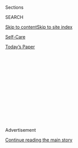 <div id="app">

<div>

<div>

<div>

<div class="NYTAppHideMasthead css-1q2w90k e1suatyy0">

<div class="section css-ui9rw0 e1suatyy2">

<div class="css-eph4ug er09x8g0">

<div class="css-6n7j50">

</div>

<span class="css-1dv1kvn">Sections</span>

<div class="css-10488qs">

<span class="css-1dv1kvn">SEARCH</span>

</div>

[Skip to content](#site-content)[Skip to site
index](#site-index)

</div>

<div id="masthead-section-label" class="css-1wr3we4 eaxe0e00">

[Self-Care](https://www.nytimes3xbfgragh.onion/section/style/self-care/)

</div>

<div class="css-10698na e1huz5gh0">

</div>

</div>

<div id="masthead-bar-one" class="section hasLinks css-15hmgas e1csuq9d3">

<div class="css-uqyvli e1csuq9d0">

</div>

<div class="css-1uqjmks e1csuq9d1">

</div>

<div class="css-9e9ivx">

[](https://myaccount.nytimes3xbfgragh.onion/auth/login?response_type=cookie&client_id=vi)

</div>

<div class="css-1bvtpon e1csuq9d2">

[Today’s
Paper](https://www.nytimes3xbfgragh.onion/section/todayspaper)

</div>

</div>

</div>

</div>

<div data-aria-hidden="false">

<div id="site-content" data-role="main">

<div>

<div class="css-1aor85t" style="opacity:0.000000001;z-index:-1;visibility:hidden">

<div class="css-1hqnpie">

<div class="css-epjblv">

<span class="css-17xtcya">[Self-Care](/section/style/self-care/)</span><span class="css-x15j1o">|</span><span class="css-fwqvlz">What
Is Activated Charcoal Used For, and Does it Really
Work?</span>

</div>

<div class="css-k008qs">

<div class="css-1iwv8en">

<span class="css-18z7m18"></span>

<div>

</div>

</div>

<span class="css-1n6z4y">https://nyti.ms/2MmTgff</span>

<div class="css-1705lsu">

<div class="css-4xjgmj">

<div class="css-4skfbu" data-role="toolbar" data-aria-label="Social Media Share buttons, Save button, and Comments Panel with current comment count" data-testid="share-tools">

  - 
  - 
  - 
  - 
    
    <div class="css-6n7j50">
    
    </div>

  - 

</div>

</div>

</div>

</div>

</div>

</div>

<div class="css-13pd83m">

</div>

<div id="top-wrapper" class="css-1sy8kpn">

<div id="top-slug" class="css-l9onyx">

Advertisement

</div>

[Continue reading the main
story](#after-top)

<div class="ad top-wrapper" style="text-align:center;height:100%;display:block;min-height:250px">

<div id="top" class="place-ad" data-position="top" data-size-key="top">

</div>

</div>

<div id="after-top">

</div>

</div>

<div>

<div id="sponsor-wrapper" class="css-1hyfx7x">

<div id="sponsor-slug" class="css-19vbshk">

Supported by

</div>

[Continue reading the main
story](#after-sponsor)

<div id="sponsor" class="ad sponsor-wrapper" style="text-align:center;height:100%;display:block">

</div>

<div id="after-sponsor">

</div>

</div>

<div class="css-186x18t">

SCAM OR NOT

</div>

<div class="css-1vkm6nb ehdk2mb0">

# What Is Activated Charcoal Used For, and Does it Really Work?

</div>

Proponents claim that activated charcoal is a “natural detoxifier” that
can remove harmful substances from the
body.

<div class="css-79elbk" data-testid="photoviewer-wrapper">

<div class="css-z3e15g" data-testid="photoviewer-wrapper-hidden">

</div>

<div class="css-1a48zt4 ehw59r15" data-testid="photoviewer-children">

![<span class="css-cnj6d5 e1z0qqy90" itemprop="copyrightHolder"><span class="css-1ly73wi e1tej78p0">Credit...</span><span><span>Photo
Illustration by The New York Times;
Shutterstock</span></span></span>](https://static01.graylady3jvrrxbe.onion/images/2019/10/21/fashion/21scam-charcoal/21scam--03-articleLarge.jpg?quality=75&auto=webp&disable=upscale)

</div>

</div>

<div class="css-18e8msd">

<div class="css-vp77d3 epjyd6m0">

<div class="css-1baulvz">

By <span class="css-1baulvz last-byline" itemprop="name">Amitha
Kalaichandran</span>

</div>

</div>

  - 
    
    <div class="css-ld3wwf e16638kd2">
    
    Oct. 16,
    2019
    
    </div>

  - 
    
    <div class="css-4xjgmj">
    
    <div class="css-d8bdto" data-role="toolbar" data-aria-label="Social Media Share buttons, Save button, and Comments Panel with current comment count" data-testid="share-tools">
    
      - 
      - 
      - 
      - 
        
        <div class="css-6n7j50">
        
        </div>
    
      - 
    
    </div>
    
    </div>

</div>

</div>

<div class="section meteredContent css-1r7ky0e" name="articleBody" itemprop="articleBody">

<div class="css-1fanzo5 StoryBodyCompanionColumn">

<div class="css-53u6y8">

Active charcoal comes in many forms: toothpaste; powders, black-colored
ice-cream, or “goth lattes.” On Instagram, it is used as a prop.
Medically, activated charcoal is used in emergency hospital settings,
typically to absorb drugs after an overdose.

-----

## What is activated charcoal said to do?

Proponents contend that activated charcoal is a natural detoxifier of
the body that can, for example, remove teeth stains and even work as an
anti-aging product. After all, if it can medically detoxify the body of
poisons, a smaller dose probably works too, right?

Not necessarily. Just to clarify so no one goes sprinkling charcoal in
their latte: [Activated charcoal is
charcoal](https://www.ncbi.nlm.nih.gov/pmc/articles/PMC4767212/)that has
undergone a process in which gases like oxygen are added at high
temperatures, resulting in pores that provide a high surface area that
allows it to bind to other substances.

</div>

</div>

<div class="css-1fanzo5 StoryBodyCompanionColumn">

<div class="css-53u6y8">

-----

## Does activated charcoal do anything?

A [review](https://www.ncbi.nlm.nih.gov/pmc/articles/PMC4767212/) in the
British Journal of Clinical Pharmacology in 2015 reported that activated
charcoal has pores that soak up fluid. It is often derived from burned
organic substances, such as coconut shells (as in coconut ash). Dr. Mark
Su, a medical toxicologist and director of the New York City Poison
Control Center, said that activated charcoal worked by binding to drugs
to prevent absorption in the body.

There are side effects in the emergency department setting, like
vomiting or pulmonary **** aspiration. Activated charcoal also doesn’t
work on [certain
alcohols](https://www.ncbi.nlm.nih.gov/pmc/articles/PMC4767212/#bcp12793-bib-0013).
Some hospitals prefer not to use it in the emergency department and
instead opt for more specific antidotes to poisonings and overdoses.

For the rest of us, [our
liver](https://www.mayoclinic.org/diseases-conditions/liver-problems/symptoms-causes/syc-20374502)
and [our
kidneys](https://www.mayoclinic.org/diseases-conditions/chronic-kidney-disease/diagnosis-treatment/drc-20354527)
do a great job of detoxifying things on a day-to-day basis.

If optimal health is the goal, eating healthfully — plenty of green,
leafy vegetables — sleeping at least seven to eight hours a day,
exercising at least three times a week at an intensity where you sweat
(sweat is detoxifying), reducing stress through mindfulness, journaling,
and cultivating community and a strong support network are helpful
habits to
introduce.

</div>

</div>

<div class="css-1fanzo5 StoryBodyCompanionColumn">

<div class="css-53u6y8">

-----

</div>

</div>

<div id="is-this-a-scam" class="section interactive-content interactive-size-scoop css-m2zfm8" data-id="100000006519225">

## Is This A Scam?

<div class="css-17ih8de interactive-body" data-sourceid="100000006519225">

<div class="g-story g-freebird g-max-limit" data-preview-slug="2019-03-10-vi-freebird">

</div>

<div id="is-this-a-scam">

### Is ...

<div class="g-scams">

<span class="g-scam">
[](https://www.nytimes3xbfgragh.onion/2019/10/16/style/self-care/celery-juice-benefits.html)</span>

Celery Juice

<span class="g-comma"></span>

,

<span class="g-scam">
[](https://www.nytimes3xbfgragh.onion/2019/10/16/style/self-care/kombucha-benefits.html)</span>

Kombucha

<span class="g-comma"></span>

,

<span class="g-scam">
[](https://www.nytimes3xbfgragh.onion/2019/10/16/style/self-care/activated-charcoal-benefits.html)</span>

Activated Charcoal

<span class="g-comma"></span>

,

<span class="g-scam">
[](https://www.nytimes3xbfgragh.onion/2019/10/16/style/self-care/cbd-oil-benefits.html)</span>

CBD

<span class="g-comma"></span>

,

<span class="g-scam">
[](https://www.nytimes3xbfgragh.onion/2019/10/16/style/self-care/turmeric-benefits.html)</span>

Turmeric

<span class="g-comma"></span>

,

<span class="g-scam">
[](https://www.nytimes3xbfgragh.onion/2019/11/01/style/self-care/fish-oil-benefits.html)</span>

Fish Oil

<span class="g-comma"></span>

,

<span class="g-scam">
[](https://www.nytimes3xbfgragh.onion/2019/11/15/style/chlorophyll-benefits.html)</span>

Chlorophyll

<span class="g-comma"></span>

,

<span class="g-scam">
[](https://www.nytimes3xbfgragh.onion/2019/11/23/style/self-care/intermittent-fasting-benefits.html)</span>

Intermittent Fasting

<span class="g-comma"></span>

,

<span class="g-scam">
[](https://www.nytimes3xbfgragh.onion/2020/01/02/style/self-care/keto-diet-explained-benefits.html)</span>

The Keto Diet

<span class="g-comma"></span>

,

<span class="g-scam">
[](https://www.nytimes3xbfgragh.onion/2019/11/27/style/self-care/probiotics-benefits.html)</span>

Probiotics

<span class="g-comma"></span>

,

<span class="g-scam">
[](https://www.nytimes3xbfgragh.onion/2019/11/09/style/self-care/collagen-benefits.html)</span>

Collagen

<span class="g-comma"></span>

,

<span class="g-scam">
[](https://www.nytimes3xbfgragh.onion/2020/02/13/style/self-care/coffee-benefits.html)</span>

Coffee

<span class="g-comma"></span>

,

</div>

### A Scam?

<div id="g-tagline-wrap">

Facts about wellness.

Will these trends change your life — or

take your money?

</div>

</div>

</div>

</div>

<div class="css-1fanzo5 StoryBodyCompanionColumn">

<div class="css-53u6y8">

-----

## Can activated charcoal harm you?

It’s possible that activated charcoal[may reduce the effectiveness of
certain medications](https://www.ncbi.nlm.nih.gov/m/pubmed/3285126/)
like those for high blood pressure or seizures.

In New York, Morgenstern’s Finest Ice Cream, made with coconut ash, was
wildly popular, but in 2018 the company was served “[commissioner’s
orders”](https://ny.eater.com/2018/6/7/17435290/activated-charcoal-food-nyc)
from the New York City Department of Health and Mental Hygiene to stop
serving it. The company complied, and the Department of Health and
Mental Hygiene has [continued to crack down on coconut
ash](https://www.techtimes.com/articles/229677/20180607/new-york-city-department-of-health-bans-black-foods-that-contain-activated-charcoal.htm),
though Michael Lanza, the assistant press secretary for the department,
said in an emailed statement, “Restaurants may serve foods with
activated charcoal after securing approval from the F.D.A.” (Stores like
Pressed Juicery still sell activated charcoal lemonade in stores outside
New York, though not online, citing the ban.)

In the 1960s, the Food and Drug Administration prohibited the use of
activated charcoal in food additives or coloring, but an F.D.A.
spokeswoman said in an email that the ban was precautionary, as there
was a lack of safety data.

</div>

</div>

<div class="css-1fanzo5 StoryBodyCompanionColumn">

<div class="css-53u6y8">

-----

## What about activated charcoal in health and beauty?

The questions about the use of activated charcoal in foods have not
stopped the trend of activated charcoal moving into health and beauty.
A[study](https://www.ncbi.nlm.nih.gov/pubmed/30673027) from January
2019, which involved staining cow, goat and sheep teeth with
concentrated black tea, found that activated charcoal in toothpaste was
not as effective as other whitening agents like hydrogen peroxide or
microbeads.

A [previous](https://www.ncbi.nlm.nih.gov/pubmed/28599961) review from
2017 of 118 studies found that there was not enough evidence to support
the safety or efficacy of charcoal-based toothpastes and powders and
that their safety hadn’t been demonstrated. On balance, given the
alternatives, and the risks of ingestion, it is better to stick with
safer toothpaste substances, the review suggests.

On the other hand, Dr. Su said there was no clear concern at this time
about charcoal’s safety for beauty products for external
use.

</div>

</div>

<div id="XX-scam-horizontal-rule" class="section interactive-content interactive-size-scoop css-1fwl6kh" data-id="100000006520452">

<div class="css-17ih8de interactive-body" data-sourceid="100000006520452">

</div>

</div>

</div>

<div>

</div>

<div>

</div>

<div>

</div>

<div>

<div id="bottom-wrapper" class="css-1ede5it">

<div id="bottom-slug" class="css-l9onyx">

Advertisement

</div>

[Continue reading the main
story](#after-bottom)

<div id="bottom" class="ad bottom-wrapper" style="text-align:center;height:100%;display:block;min-height:90px">

</div>

<div id="after-bottom">

</div>

</div>

</div>

</div>

</div>

## Site Index

<div>

</div>

## Site Information Navigation

  - [© <span>2020</span> <span>The New York Times
    Company</span>](https://help.nytimes3xbfgragh.onion/hc/en-us/articles/115014792127-Copyright-notice)

<!-- end list -->

  - [NYTCo](https://www.nytco.com/)
  - [Contact
    Us](https://help.nytimes3xbfgragh.onion/hc/en-us/articles/115015385887-Contact-Us)
  - [Work with us](https://www.nytco.com/careers/)
  - [Advertise](https://nytmediakit.com/)
  - [T Brand Studio](http://www.tbrandstudio.com/)
  - [Your Ad
    Choices](https://www.nytimes3xbfgragh.onion/privacy/cookie-policy#how-do-i-manage-trackers)
  - [Privacy](https://www.nytimes3xbfgragh.onion/privacy)
  - [Terms of
    Service](https://help.nytimes3xbfgragh.onion/hc/en-us/articles/115014893428-Terms-of-service)
  - [Terms of
    Sale](https://help.nytimes3xbfgragh.onion/hc/en-us/articles/115014893968-Terms-of-sale)
  - [Site
    Map](https://spiderbites.nytimes3xbfgragh.onion)
  - [Help](https://help.nytimes3xbfgragh.onion/hc/en-us)
  - [Subscriptions](https://www.nytimes3xbfgragh.onion/subscription?campaignId=37WXW)

</div>

</div>

</div>

</div>
